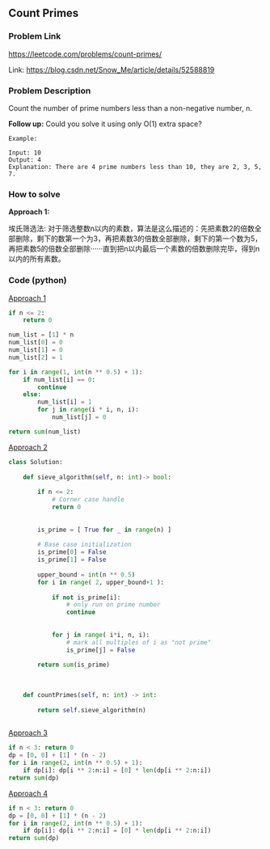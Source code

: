## Count Primes

### Problem Link
https://leetcode.com/problems/count-primes/

Link: https://blog.csdn.net/Snow_Me/article/details/52588819

### Problem Description 

Count the number of prime numbers less than a non-negative number, n.
 
**Follow up:**
Could you solve it using only O(1) extra space?

```
Example: 

Input: 10
Output: 4
Explanation: There are 4 prime numbers less than 10, they are 2, 3, 5, 7.

```

### How to solve 

**Approach 1:** 

埃氏筛选法: 对于筛选整数n以内的素数，算法是这么描述的：先把素数2的倍数全部删除，剩下的数第一个为3，再把素数3的倍数全部删除，剩下的第一个数为5，再把素数5的倍数全部删除······直到把n以内最后一个素数的倍数删除完毕，得到n以内的所有素数。


### Code (python)

[Approach 1](https://github.com/yanray/leetcode/blob/master/problems/0204Count_Primes/0204Count_Primes1.py)

```python
if n <= 2:
    return 0

num_list = [1] * n
num_list[0] = 0
num_list[1] = 0
num_list[2] = 1

for i in range(1, int(n ** 0.5) + 1):
    if num_list[i] == 0:
        continue
    else:
        num_list[i] = 1
        for j in range(i * i, n, i):
            num_list[j] = 0

return sum(num_list)
```


[Approach 2](https://github.com/yanray/leetcode/blob/master/problems/0204Count_Primes/0204Count_Primes2.py)

```python
class Solution:
    
    def sieve_algorithm(self, n: int)-> bool:
        
        if n <= 2:
			# Corner case handle
            return 0
        
        
        is_prime = [ True for _ in range(n) ]
        
        # Base case initialization
        is_prime[0] = False
        is_prime[1] = False
        
        upper_bound = int(n ** 0.5)
        for i in range( 2, upper_bound+1 ):
            
            if not is_prime[i]:
                # only run on prime number
                continue
            
            
            for j in range( i*i, n, i):
                # mark all multiples of i as "not prime"
                is_prime[j] = False
                
        return sum(is_prime)
    
    
    
    def countPrimes(self, n: int) -> int:
        
        return self.sieve_algorithm(n)
            
```


[Approach 3](https://github.com/yanray/leetcode/blob/master/problems/0204Count_Primes/0204Count_Primes3.py)

```python
if n < 3: return 0
dp = [0, 0] + [1] * (n - 2)
for i in range(2, int(n ** 0.5) + 1):
    if dp[i]: dp[i ** 2:n:i] = [0] * len(dp[i ** 2:n:i])
return sum(dp)
```

[Approach 4](https://github.com/yanray/leetcode/blob/master/problems/0204Count_Primes/0204Count_Primes4.py)

```python
if n < 3: return 0
dp = [0, 0] + [1] * (n - 2)
for i in range(2, int(n ** 0.5) + 1):
    if dp[i]: dp[i ** 2:n:i] = [0] * len(dp[i ** 2:n:i])
return sum(dp)
```